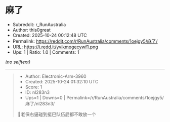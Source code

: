 # 麻了

- Subreddit: r_RunAustralia
- Author: this0great
- Created: 2025-10-24 00:12:48 UTC
- Permalink: https://reddit.com/r/RunAustralia/comments/1oejgy5/麻了/
- URL: https://i.redd.it/yvikmogecywf1.png
- Ups: 1 | Ratio: 1.0 | Comments: 1

_(no selftext)_

---

> - Author: Electronic-Arm-3960
> - Created: 2025-10-24 01:32:10 UTC
> - Score: 1
> - ID: nl283n3
> - Ups=1 | Downs=0 | Permalink=/r/RunAustralia/comments/1oejgy5/麻了/nl283n3/
>
> 🤣老保右逼碰到挺巴队伍屁都不敢放一个
